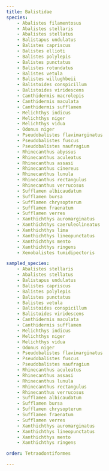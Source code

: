 ```yaml
---
title: Balistidae
species:
    - Abalistes filamentosus
    - Abalistes stellaris
    - Abalistes stellatus
    - Balistapus undulatus
    - Balistes capriscus
    - Balistes ellioti
    - Balistes polylepis
    - Balistes punctatus
    - Balistes rotundatus
    - Balistes vetula
    - Balistes willughbeii
    - Balistoides conspicillum
    - Balistoides viridescens
    - Canthidermis macrolepis
    - Canthidermis maculata
    - Canthidermis sufflamen
    - Melichthys indicus
    - Melichthys niger
    - Melichthys vidua
    - Odonus niger
    - Pseudobalistes flavimarginatus
    - Pseudobalistes fuscus
    - Pseudobalistes naufragium
    - Rhinecanthus abyssus
    - Rhinecanthus aculeatus
    - Rhinecanthus assasi
    - Rhinecanthus cinereus
    - Rhinecanthus lunula
    - Rhinecanthus rectangulus
    - Rhinecanthus verrucosus
    - Sufflamen albicaudatum
    - Sufflamen bursa
    - Sufflamen chrysopterum
    - Sufflamen fraenatum
    - Sufflamen verres
    - Xanthichthys auromarginatus
    - Xanthichthys caeruleolineatus
    - Xanthichthys lima
    - Xanthichthys lineopunctatus
    - Xanthichthys mento
    - Xanthichthys ringens
    - Xenobalistes tumidipectoris

sampled_species:
    - Abalistes stellaris
    - Abalistes stellatus
    - Balistapus undulatus
    - Balistes capriscus
    - Balistes polylepis
    - Balistes punctatus
    - Balistes vetula
    - Balistoides conspicillum
    - Balistoides viridescens
    - Canthidermis maculata
    - Canthidermis sufflamen
    - Melichthys indicus
    - Melichthys niger
    - Melichthys vidua
    - Odonus niger
    - Pseudobalistes flavimarginatus
    - Pseudobalistes fuscus
    - Pseudobalistes naufragium
    - Rhinecanthus aculeatus
    - Rhinecanthus assasi
    - Rhinecanthus lunula
    - Rhinecanthus rectangulus
    - Rhinecanthus verrucosus
    - Sufflamen albicaudatum
    - Sufflamen bursa
    - Sufflamen chrysopterum
    - Sufflamen fraenatum
    - Sufflamen verres
    - Xanthichthys auromarginatus
    - Xanthichthys lineopunctatus
    - Xanthichthys mento
    - Xanthichthys ringens

order: Tetraodontiformes

---
```

